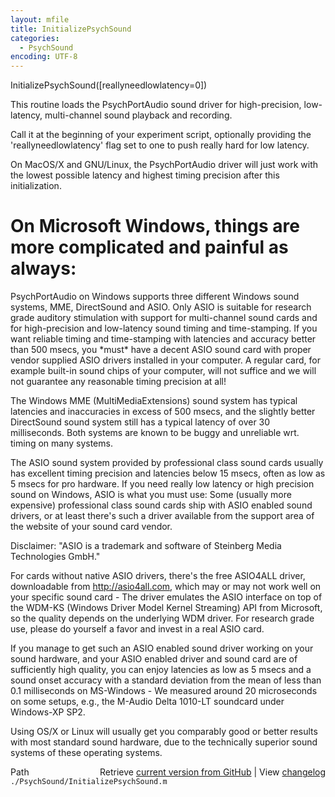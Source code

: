 ```yaml
---
layout: mfile
title: InitializePsychSound
categories:
  - PsychSound
encoding: UTF-8
---
```


InitializePsychSound\(\[reallyneedlowlatency=0\]\)

This routine loads the PsychPortAudio sound driver for high-precision,
low-latency, multi-channel sound playback and recording.

Call it at the beginning of your experiment script, optionally providing
the 'reallyneedlowlatency' flag set to one to push really hard for low
latency.

On MacOS/X and GNU/Linux, the PsychPortAudio driver will just work with
the lowest possible latency and highest timing precision after this
initialization.

# On Microsoft Windows, things are more complicated and painful as always:

PsychPortAudio on Windows supports three different Windows sound systems,
MME, DirectSound and ASIO. Only ASIO is suitable for research grade
auditory stimulation with support for multi-channel sound cards and for
high-precision and low-latency sound timing and time-stamping. If you
want reliable timing and time-stamping with latencies and accuracy better
than 500 msecs, you \*must\* have a decent ASIO sound card with proper
vendor supplied ASIO drivers installed in your computer. A regular card,
for example built-in sound chips of your computer, will not suffice and
we will not guarantee any reasonable timing precision at all\!

The Windows MME \(MultiMediaExtensions\) sound system has typical latencies
and inaccuracies in excess of 500 msecs, and the slightly better
DirectSound sound system still has a typical latency of over 30
milliseconds. Both systems are known to be buggy and unreliable wrt.
timing on many systems.

The ASIO sound system provided by professional class sound cards usually
has excellent timing precision and latencies below 15 msecs, often as low
as 5 msecs for pro hardware. If you need really low latency or high
precision sound on Windows, ASIO is what you must use: Some \(usually more
expensive\) professional class sound cards ship with ASIO enabled sound
drivers, or at least there's such a driver available from the support
area of the website of your sound card vendor.

Disclaimer: "ASIO is a trademark and software of Steinberg Media
Technologies GmbH."

For cards without native ASIO drivers, there's the free ASIO4ALL driver,
downloadable from http://asio4all.com, which may or may not work well on
your specific sound card - The driver emulates the ASIO interface on top
of the WDM-KS \(Windows Driver Model Kernel Streaming\) API from Microsoft,
so the quality depends on the underlying WDM driver. For research grade
use, please do yourself a favor and invest in a real ASIO card.

If you manage to get such an ASIO enabled sound driver working on your
sound hardware, and your ASIO enabled driver and sound card are of
sufficiently high quality, you can enjoy latencies as low as 5 msecs and
a sound onset accuracy with a standard deviation from the mean of less
than 0.1 milliseconds on MS-Windows - We measured around 20 microseconds
on some setups, e.g., the M-Audio Delta 1010-LT soundcard under
Windows-XP SP2.

Using OS/X or Linux will usually get you comparably good or better
results with most standard sound hardware, due to the technically
superior sound systems of these operating systems.



<div class="code_header" style="text-align:right;">
  <span style="float:left;">Path&nbsp;&nbsp;</span> <span class="counter">Retrieve <a href=
  "https://raw.github.com/Psychtoolbox-3/Psychtoolbox-3/beta/./PsychSound/InitializePsychSound.m">current version from GitHub</a> | View <a href=
  "https://github.com/Psychtoolbox-3/Psychtoolbox-3/commits/beta/./PsychSound/InitializePsychSound.m">changelog</a></span>
</div>
<div class="code">
  <code>./PsychSound/InitializePsychSound.m</code>
</div>

